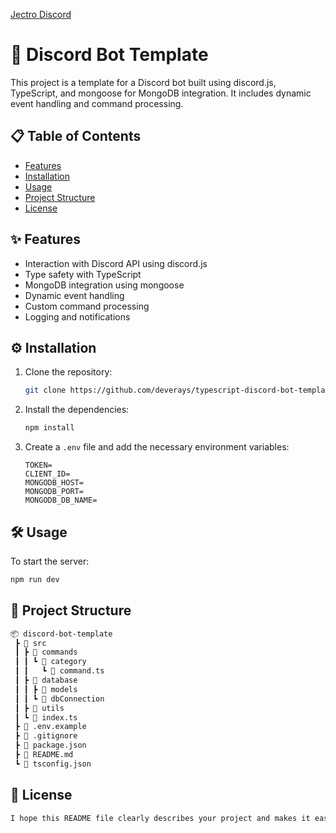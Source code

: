 [Jectro Discord](https://discord.gg/zYP8zsuQHM)

# 🚀 Discord Bot Template

This project is a template for a Discord bot built using discord.js, TypeScript, and mongoose for MongoDB integration. It includes dynamic event handling and command processing.

## 📋 Table of Contents

- [Features](#features)
- [Installation](#installation)
- [Usage](#usage)
- [Project Structure](#project-structure)
- [License](#license)

## ✨ Features

- Interaction with Discord API using discord.js
- Type safety with TypeScript
- MongoDB integration using mongoose
- Dynamic event handling
- Custom command processing
- Logging and notifications

## ⚙️ Installation

1. Clone the repository:
   ```bash
   git clone https://github.com/deverays/typescript-discord-bot-template.git
   ```
2. Install the dependencies:
   ```bash
   npm install
   ```
3. Create a `.env` file and add the necessary environment variables:
   ```env
   TOKEN=
   CLIENT_ID=
   MONGODB_HOST=
   MONGODB_PORT=
   MONGODB_DB_NAME=
   ```

## 🛠 Usage

To start the server:

```bash
npm run dev
```

## 📂 Project Structure

```bash
📦 discord-bot-template
 ┣ 📂 src
 ┃ ┣ 📂 commands
 ┃ ┃ ┗ 📂 category
 ┃ ┃   ┗ 📜 command.ts
 ┃ ┣ 📂 database
 ┃ ┃ ┣ 📂 models
 ┃ ┃ ┗ 📜 dbConnection
 ┃ ┣ 📂 utils
 ┃ ┗ 📜 index.ts
 ┣ 📜 .env.example
 ┣ 📜 .gitignore
 ┣ 📜 package.json
 ┣ 📜 README.md
 ┗ 📜 tsconfig.json
```

## 📄 License

```bash
I hope this README file clearly describes your project and makes it easier for other developers to understand and contribute! Let me know if you need any further changes or additions.
```
